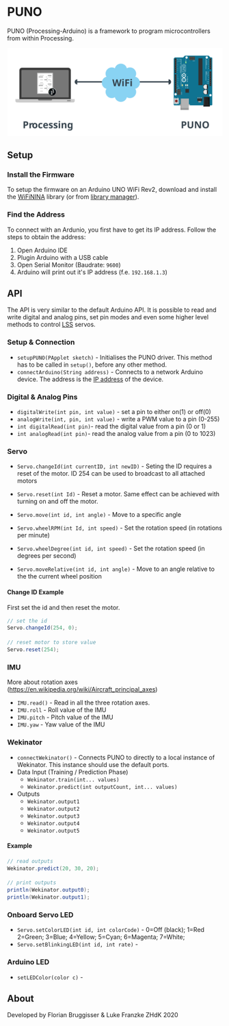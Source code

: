 # PUNO
PUNO (Processing-Arduino) is a framework to program microcontrollers from within Processing.

![](documentation/puno-programming.svg)

## Setup

### Install the Firmware
To setup the firmware on an Arduino UNO WiFi Rev2, download and install the [WiFiNINA](https://github.com/arduino-libraries/WiFiNINA) library (or from [library manager](https://www.arduino.cc/en/guide/libraries#toc2)).

### Find the Address
To connect with an Ardunio, you first have to get its IP address. Follow the steps to obtain the address:

1. Open Arduino IDE
2. Plugin Arduino with a USB cable
3. Open Serial Monitor (Baudrate: `9600`)
4. Arduino will print out it's IP address (f.e. `192.168.1.3`)

## API
The API is very similar to the default Arduino API. It is possible to read and write digital and analog pins, set pin modes and even some higher level methods to control [LSS](http://www.lynxmotion.com/c-189-smart-servos.aspx) servos.

### Setup & Connection

- `setupPUNO(PApplet sketch)` - Initialises the PUNO driver. This method has to be called in `setup()`, before any other method.
- `connectArduino(String address)` - Connects to a network Arduino device. The address is the [IP address](#find-the-address) of the device.

### Digital & Analog Pins

- `digitalWrite(int pin, int value)` - set a pin to either on(1) or off(0) 
- `analogWrite(int, pin, int value)` - write a PWM value to a pin (0-255)
- `int digitalRead(int pin)`- read the digital value from a pin (0 or 1)
- `int analogRead(int pin)`- read the analog value from a pin (0 to 1023)

### Servo
- `Servo.changeId(int currentID, int newID)` - Seting the ID requires a reset of the motor. ID 254 can be used to broadcast to all attached motors
- `Servo.reset(int Id)` - Reset a motor. Same effect can be achieved with turning on and off the motor. 

- `Servo.move(int id, int angle)` - Move to a specific angle
- `Servo.wheelRPM(int Id, int speed)` - Set the rotation speed (in rotations per minute)
- `Servo.wheelDegree(int id, int speed)` - Set the rotation speed (in degrees per second)
- `Servo.moveRelative(int id, int angle)` - Move to an angle relative to the the current wheel position

#### Change ID Example

First set the id and then reset the motor.

```java
// set the id
Servo.changeId(254, 0);

// reset motor to store value
Servo.reset(254);
```

### IMU 
More about rotation axes (https://en.wikipedia.org/wiki/Aircraft_principal_axes)

- `IMU.read()` - Read in all the three rotation axes.
- `IMU.roll` - Roll value of the IMU
- `IMU.pitch` -  Pitch value of the IMU
- `IMU.yaw` - Yaw value of the IMU

### Wekinator

- `connectWekinator()` - Connects PUNO to directly to a local instance of Wekinator. This instance should use the default ports.
- Data Input (Training / Prediction Phase)
	- `Wekinator.train(int... values)`
	- `Wekinator.predict(int outputCount, int... values)`
- Outputs
	- `Wekinator.output1`
	- `Wekinator.output2`
	- `Wekinator.output3`
	- `Wekinator.output4`
	- `Wekinator.output5`

#### Example

```java
// read outputs
Wekinator.predict(20, 30, 20);

// print outputs
println(Wekinator.output0);
println(Wekinator.output1);
```

### Onboard Servo LED
- `Servo.setColorLED(int id, int colorCode)` - 0=Off (black); 1=Red 2=Green; 3=Blue; 4=Yellow; 5=Cyan; 6=Magenta; 7=White;
- `Servo.setBlinkingLED(int id, int rate)` -

### Arduino LED
- `setLEDColor(color c)` - 

## About
Developed by Florian Bruggisser & Luke Franzke ZHdK 2020
